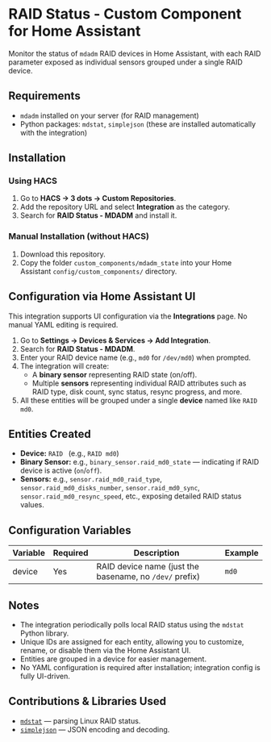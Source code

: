 # RAID Status - Custom Component for Home Assistant

Monitor the status of `mdadm` RAID devices in Home Assistant, with each RAID parameter exposed as individual sensors grouped under a single RAID device.

## Requirements

- `mdadm` installed on your server (for RAID management)
- Python packages: `mdstat`, `simplejson` (these are installed automatically with the integration)

## Installation

### Using HACS

1. Go to **HACS → 3 dots → Custom Repositories**.
2. Add the repository URL and select **Integration** as the category.
3. Search for **RAID Status - MDADM** and install it.

### Manual Installation (without HACS)

1. Download this repository.
2. Copy the folder `custom_components/mdadm_state` into your Home Assistant `config/custom_components/` directory.

## Configuration via Home Assistant UI

This integration supports UI configuration via the **Integrations** page. No manual YAML editing is required.

1. Go to **Settings → Devices & Services → Add Integration**.
2. Search for **RAID Status - MDADM**.
3. Enter your RAID device name (e.g., `md0` for `/dev/md0`) when prompted.
4. The integration will create:
   - A **binary sensor** representing RAID state (on/off).
   - Multiple **sensors** representing individual RAID attributes such as RAID type, disk count, sync status, resync progress, and more.
5. All these entities will be grouped under a single **device** named like `RAID md0`.

## Entities Created

- **Device:** `RAID ` (e.g., `RAID md0`)
- **Binary Sensor:** e.g., `binary_sensor.raid_md0_state` — indicating if RAID device is active (`on`/`off`).
- **Sensors:** e.g., `sensor.raid_md0_raid_type`, `sensor.raid_md0_disks_number`, `sensor.raid_md0_sync`, `sensor.raid_md0_resync_speed`, etc., exposing detailed RAID status values.

## Configuration Variables

| Variable | Required | Description                               | Example  |
| -------- | -------- | ----------------------------------------- | -------- |
| device   | Yes      | RAID device name (just the basename, no `/dev/` prefix) | `md0`     |

## Notes

- The integration periodically polls local RAID status using the `mdstat` Python library.
- Unique IDs are assigned for each entity, allowing you to customize, rename, or disable them via the Home Assistant UI.
- Entities are grouped in a device for easier management.
- No YAML configuration is required after installation; integration config is fully UI-driven.

## Contributions & Libraries Used

- [`mdstat`](https://pypi.org/project/mdstat/) — parsing Linux RAID status.
- [`simplejson`](https://pypi.org/project/simplejson/) — JSON encoding and decoding.
